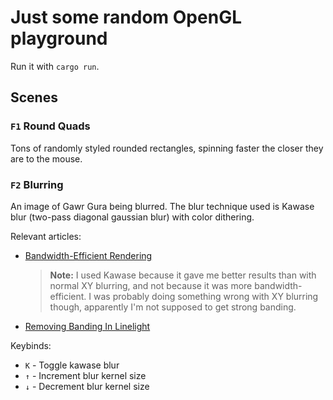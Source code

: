 # Just some random OpenGL playground

Run it with `cargo run`.

## Scenes

### `F1` Round Quads

Tons of randomly styled rounded rectangles, spinning faster the closer they are to the mouse.

### `F2` Blurring

An image of Gawr Gura being blurred.
The blur technique used is Kawase blur (two-pass diagonal gaussian blur) with color dithering.

Relevant articles:
- [Bandwidth-Efficient Rendering](<https://community.arm.com/cfs-file/__key/communityserver-blogs-components-weblogfiles/00-00-00-20-66/siggraph2015_2D00_mmg_2D00_marius_2D00_notes.pdf>)
  > **Note:** I used Kawase because it gave me better results than with normal XY blurring, and not because it was more bandwidth-efficient.
  > I was probably doing something wrong with XY blurring though, apparently I'm not supposed to get strong banding.
- [Removing Banding In Linelight](<https://pixelmager.github.io/linelight/banding.html>)

Keybinds:
- `K` - Toggle kawase blur
- `↑` - Increment blur kernel size
- `↓` - Decrement blur kernel size
